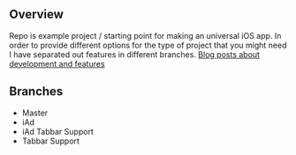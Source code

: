## Overview

Repo is example project / starting point for making an universal iOS app. In order to provide different options for the type of project that you might need I have separated out features in different branches. [Blog posts about development and features](https://www.google.com/search?client=safari&rls=en&q=universal+app+template+site:blog.corywiles.com&ie=UTF-8&oe=UTF-8)

## Branches

* Master
* iAd
* iAd Tabbar Support
* Tabbar Support
